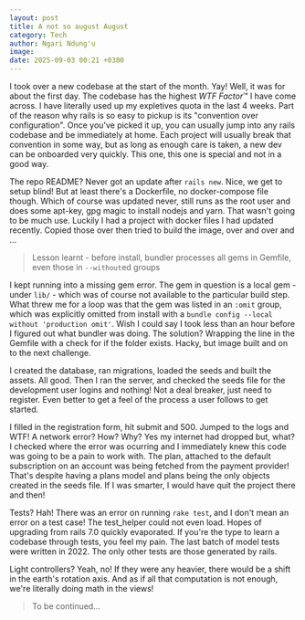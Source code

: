 ```yaml
---
layout: post
title: A not so august August
category: Tech
author: Ngari Ndung'u
image: 
date: 2025-09-03 00:21 +0300
---
```

I took over a new codebase at the start of the month. Yay! Well, it was for about the first day.
The codebase has the highest *WTF Factor*&trade; I have come across. I have literally used up my expletives quota in the last 4 weeks.
Part of the reason why rails is so easy to pickup is its "convention over configuration".
Once you've picked it up, you can usually jump into any rails codebase and be immediately at home.
Each project will usually break that convention in some way, but as long as enough care is taken, a new dev can be onboarded very quickly.
This one, this one is special and not in a good way.

The repo README? Never got an update after `rails new`. Nice, we get to setup blind! But at least there's a Dockerfile, no docker-compose file though.
Which of course was updated never, still runs as the root user and does some apt-key, gpg magic to install nodejs and yarn. That wasn't going to be much use.
Luckily I had a project with docker files I had updated recently. Copied those over then tried to build the image, over and over and ...

> Lesson learnt - before install, bundler processes all gems in Gemfile, even those in `--without`ed groups

I kept running into a missing gem error. The gem in question is a local gem - under `lib/` - which was of course not available to the particular build step.
What threw me for a loop was that the gem was listed in an `:omit` group, which was explicitly omitted from install with a `bundle config --local without 'production omit'`.
Wish I could say I took less than an hour before I figured out what bundler was doing.
The solution? Wrapping the line in the Gemfile with a check for if the folder exists. Hacky, but image built and on to the next challenge.

I created the database, ran migrations, loaded the seeds and built the assets. All good.
Then I ran the server, and checked the seeds file for the development user logins and nothing! Not a deal breaker, just need to register.
Even better to get a feel of the process a user follows to get started.

I filled in the registration form, hit submit and 500. Jumped to the logs and WTF!
A network error? How? Why? Yes my internet had dropped but, what? I checked where the error was ocurring and I immediately knew this code was going to be a pain to work with.
The plan, attached to the default subscription on an account was being fetched from the payment provider!
That's despite having a plans model and plans being the only objects created in the seeds file.
If I was smarter, I would have quit the project there and then!

Tests? Hah! There was an error on running `rake test`, and I don't mean an error on a test case! The test_helper could not even load.
Hopes of upgrading from rails 7.0 quickly evaporated. If you're the type to learn a codebase through tests, you feel my pain.
The last batch of model tests were written in 2022. The only other tests are those generated by rails.

Light controllers? Yeah, no! If they were any heavier, there would be a shift in the earth's rotation axis.
And as if all that computation is not enough, we're literally doing math in the views!

> To be continued...

<!-- services -->
<!-- report queries -->
